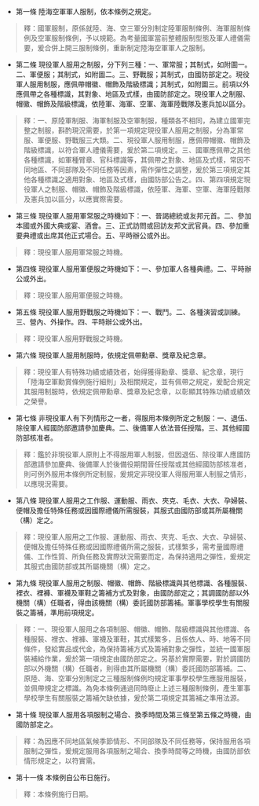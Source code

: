 * 第一條 陸海空軍軍人服制，依本條例之規定。

> 釋：國軍服制，原係就陸、海、空三軍分別制定陸軍服制條例、海軍服制條例及空軍服制條例，予以規範。為考量國軍當前整體服制型態及軍人禮儀需要，爰合併上開三服制條例，重新制定陸海空軍軍人之服制。

* 第二條 現役軍人服用之制服，分下列三種：一、軍常服；其制式，如附圖一。二、軍便服；其制式，如附圖二。三、野戰服；其制式，由國防部定之。現役軍人服用制服，應佩帶帽徽、帽飾及階級標識；其制式，如附圖三。前項以外應佩帶之各種標識，其對象、地區及式樣，由國防部定之。現役軍人之制服、帽徽、帽飾及階級標識，依陸軍、海軍、空軍、海軍陸戰隊及憲兵加以區分。

> 釋：一、原陸軍制服、海軍制服及空軍制服，種類各不相同，為建立國軍完整之制服，斟酌現況需要，於第一項規定現役軍人服用之制服，分為軍常服、軍便服、野戰服三大類。二、現役軍人服用制服，應佩帶帽徽、帽飾及階級標識，以符合軍人禮儀需要，爰於第二項規定。三、國軍應佩帶之其他各種標識，如軍種臂章、官科標識等，其佩帶之對象、地區及式樣，常因不同地區、不同部隊及不同任務等因素，需作彈性之調整，爰於第三項規定其他各種標識之適用對象、地區及式樣，由國防部公告之。四、第四項規定現役軍人之制服、帽徽、帽飾及階級標識，依陸軍、海軍、空軍、海軍陸戰隊及憲兵加以區分，以應實際需要。

* 第三條 現役軍人服用軍常服之時機如下：一、晉謁總統或友邦元首。二、參加本國或外國大典或宴、酒會。三、正式訪問或回訪友邦文武官員。四、參加重要典禮或出席其他正式場合。五、平時辦公或外出。

> 釋：現役軍人服用軍常服之時機。

* 第四條 現役軍人服用軍便服之時機如下：一、參加軍人各種典禮。二、平時辦公或外出。

> 釋：現役軍人服用軍便服之時機。

* 第五條 現役軍人服用野戰服之時機如下：一、戰鬥。二、各種演習或訓練。三、營內、外操作。四、平時辦公或外出。

> 釋：現役軍人服用野戰服之時機。

* 第六條 現役軍人服用制服時，依規定佩帶勳章、獎章及紀念章。

> 釋：現役軍人有特殊功績或績效者，始得獲得勳章、獎章、紀念章，現行「陸海空軍勳賞條例施行細則」及相關規定，並有佩帶之規定，爰配合規定其服用制服時，依規定佩帶勳章、獎章及紀念章，以彰顯其特殊功績或績效之榮譽。

* 第七條 非現役軍人有下列情形之一者，得服用本條例所定之制服：一、退伍、除役軍人經國防部邀請參加慶典。二、後備軍人依法晉任授階。三、其他經國防部核准者。

> 釋：鑑於非現役軍人原則上不得服用軍人制服，但因退伍、除役軍人應國防部邀請參加慶典、後備軍人於後備役期間晉任授階或其他經國防部核准者，則可例外服用本條例所定制服，爰規定非現役軍人得服用軍人制服之情形，以應現況需要。

* 第八條 現役軍人服用之工作服、運動服、雨衣、夾克、毛衣、大衣、孕婦裝、便帽及擔任特殊任務或因國際禮儀所需服裝，其服式由國防部或其所屬機關（構）定之。

> 釋：現役軍人服用之工作服、運動服、雨衣、夾克、毛衣、大衣、孕婦裝、便帽及擔任特殊任務或因國際禮儀所需之服裝，式樣繁多，需考量國際禮儀、工作性質、所負任務及實際狀況需要而定，為保持適用之彈性，爰規定其服式由國防部或其所屬機關（構）定之。

* 第九條 現役軍人服用之制服、帽徽、帽飾、階級標識與其他標識、各種服裝、裡衣、裡褲、軍襪及軍鞋之籌補方式及對象，由國防部定之；其調國防部以外機關（構）任職者，得由該機關（構）委託國防部籌補。軍事學校學生有關服裝之籌補，準用前項規定。

> 釋：一、現役軍人服用之各項制服、帽徽、帽飾、階級標識與其他標識、各種服裝、裡衣、裡褲、軍襪及軍鞋，其式樣繁多，且係依人、時、地等不同條件，發給實品或代金，為保持籌補方式及籌補對象之彈性，並統一國軍服裝補給作業，爰於第一項規定由國防部定之。另基於實際需要，對於調國防部以外機關（構）任職者，則得由其所屬機關（構）委託國防部籌補。二、原陸、海、空軍分別制定之三種服制條例均規定軍事學校學生應服用服裝，並佩帶規定之標識。為免本條例通過同時廢止上述三種服制條例，產生軍事學校學生有關服裝之籌補欠缺依據，爰於第二項規定其籌補之準用法源。

* 第十條 現役軍人服用各項服制之場合、換季時間及第三條至第五條之時機，由國防部定之。

> 釋：為因應不同地區氣候季節情形、不同部隊及不同任務等，保持服用各項服制之彈性，爰規定服用各項服制之場合、換季時間等之時機，由國防部依情形規定之，以符實需。

* 第十一條 本條例自公布日施行。

> 釋：本條例施行日期。

